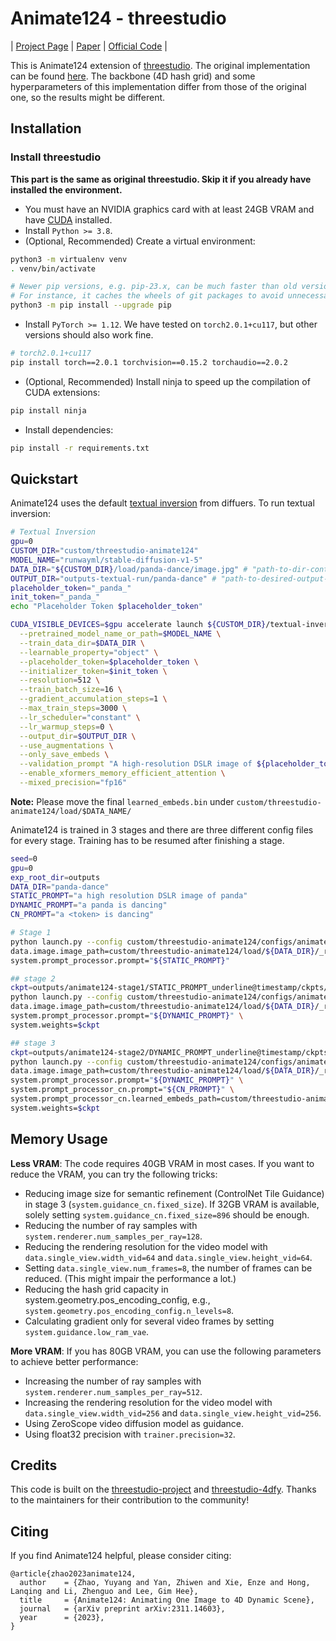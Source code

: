 # Animate124 - threestudio

| [Project Page](https://animate124.github.io/) | [Paper](https://arxiv.org/pdf/2311.14603) | [Official Code](https://github.com/HeliosZhao/Animate124) |

This is Animate124 extension of [threestudio](https://github.com/threestudio-project/threestudio). The original implementation can be found [here](https://github.com/HeliosZhao/Animate124). The backbone (4D hash grid) and some hyperparameters of this implementation differ from those of the original one, so the results might be different. 

## Installation

### Install threestudio

**This part is the same as original threestudio. Skip it if you already have installed the environment.**

- You must have an NVIDIA graphics card with at least 24GB VRAM and have [CUDA](https://developer.nvidia.com/cuda-downloads) installed.
- Install `Python >= 3.8`.
- (Optional, Recommended) Create a virtual environment:

```sh
python3 -m virtualenv venv
. venv/bin/activate

# Newer pip versions, e.g. pip-23.x, can be much faster than old versions, e.g. pip-20.x.
# For instance, it caches the wheels of git packages to avoid unnecessarily rebuilding them later.
python3 -m pip install --upgrade pip
```

- Install `PyTorch >= 1.12`. We have tested on `torch2.0.1+cu117`, but other versions should also work fine.

```sh
# torch2.0.1+cu117
pip install torch==2.0.1 torchvision==0.15.2 torchaudio==2.0.2
```

- (Optional, Recommended) Install ninja to speed up the compilation of CUDA extensions:

```sh
pip install ninja
```

- Install dependencies:

```sh
pip install -r requirements.txt
```


## Quickstart

Animate124 uses the default [textual inversion](https://huggingface.co/docs/diffusers/training/text_inversion) from diffuers. To run textual inversion: 

```sh
# Textual Inversion
gpu=0
CUSTOM_DIR="custom/threestudio-animate124"
MODEL_NAME="runwayml/stable-diffusion-v1-5"
DATA_DIR="${CUSTOM_DIR}/load/panda-dance/image.jpg" # "path-to-dir-containing-your-image"
OUTPUT_DIR="outputs-textual-run/panda-dance" # "path-to-desired-output-dir"
placeholder_token="_panda_" 
init_token="_panda_" 
echo "Placeholder Token $placeholder_token"

CUDA_VISIBLE_DEVICES=$gpu accelerate launch ${CUSTOM_DIR}/textual-inversion/textual_inversion.py \
  --pretrained_model_name_or_path=$MODEL_NAME \
  --train_data_dir=$DATA_DIR \
  --learnable_property="object" \
  --placeholder_token=$placeholder_token \
  --initializer_token=$init_token \
  --resolution=512 \
  --train_batch_size=16 \
  --gradient_accumulation_steps=1 \
  --max_train_steps=3000 \
  --lr_scheduler="constant" \
  --lr_warmup_steps=0 \
  --output_dir=$OUTPUT_DIR \
  --use_augmentations \
  --only_save_embeds \
  --validation_prompt "A high-resolution DSLR image of ${placeholder_token}" \
  --enable_xformers_memory_efficient_attention \
  --mixed_precision="fp16"
```
**Note:** Please move the final `learned_embeds.bin` under `custom/threestudio-animate124/load/$DATA_NAME/`

Animate124 is trained in 3 stages and there are three different config files for every stage. Training has to be resumed after finishing a stage. 

```sh
seed=0
gpu=0
exp_root_dir=outputs
DATA_DIR="panda-dance"
STATIC_PROMPT="a high resolution DSLR image of panda"
DYNAMIC_PROMPT="a panda is dancing"
CN_PROMPT="a <token> is dancing"

# Stage 1
python launch.py --config custom/threestudio-animate124/configs/animate124-stage1.yaml --train --gpu $gpu \
data.image.image_path=custom/threestudio-animate124/load/${DATA_DIR}/_rgba.png \
system.prompt_processor.prompt="${STATIC_PROMPT}"

## stage 2
ckpt=outputs/animate124-stage1/STATIC_PROMPT_underline@timestamp/ckpts/last.ckpt
python launch.py --config custom/threestudio-animate124/configs/animate124-stage2-ms.yaml --train --gpu $gpu \
data.image.image_path=custom/threestudio-animate124/load/${DATA_DIR}/_rgba.png \
system.prompt_processor.prompt="${DYNAMIC_PROMPT}" \
system.weights=$ckpt

## stage 3
ckpt=outputs/animate124-stage2/DYNAMIC_PROMPT_underline@timestamp/ckpts/last.ckpt
python launch.py --config custom/threestudio-animate124/configs/animate124-stage3-ms.yaml --train --gpu $gpu \
data.image.image_path=custom/threestudio-animate124/load/${DATA_DIR}/_rgba.png \
system.prompt_processor.prompt="${DYNAMIC_PROMPT}" \
system.prompt_processor_cn.prompt="${CN_PROMPT}" \
system.prompt_processor_cn.learned_embeds_path=custom/threestudio-animate124/load/${DATA_DIR}/learned_embeds.bin \
system.weights=$ckpt

```

## Memory Usage
**Less VRAM**: The code requires 40GB VRAM in most cases. If you want to reduce the VRAM, you can try the following tricks:
- Reducing image size for semantic refinement (ControlNet Tile Guidance) in stage 3 (`system.guidance_cn.fixed_size`). If 32GB VRAM is available, solely setting `system.guidance_cn.fixed_size=896` should be enough.
- Reducing the number of ray samples with `system.renderer.num_samples_per_ray=128`.
- Reducing the rendering resolution for the video model with `data.single_view.width_vid=64` and `data.single_view.height_vid=64`.
- Setting `data.single_view.num_frames=8`, the number of frames can be reduced. (This might impair the performance a lot.)
- Reducing the hash grid capacity in system.geometry.pos_encoding_config, e.g., `system.geometry.pos_encoding_config.n_levels=8`. 
- Calculating gradient only for several video frames by setting `system.guidance.low_ram_vae`.


**More VRAM**: If you has 80GB VRAM, you can use the following parameters to achieve better performance: 
- Increasing the number of ray samples with `system.renderer.num_samples_per_ray=512`.
- Increasing the rendering resolution for the video model with `data.single_view.width_vid=256` and `data.single_view.height_vid=256`.
- Using ZeroScope video diffusion model as guidance. 
- Using float32 precision with `trainer.precision=32`.

## Credits
This code is built on the [threestudio-project](https://github.com/threestudio-project/threestudio) and [threestudio-4dfy](https://github.com/DSaurus/threestudio-4dfy). Thanks to the maintainers for their contribution to the community!

## Citing
If you find Animate124 helpful, please consider citing:

```
@article{zhao2023animate124,
  author    = {Zhao, Yuyang and Yan, Zhiwen and Xie, Enze and Hong, Lanqing and Li, Zhenguo and Lee, Gim Hee},
  title     = {Animate124: Animating One Image to 4D Dynamic Scene},
  journal   = {arXiv preprint arXiv:2311.14603},
  year      = {2023},
}
```
